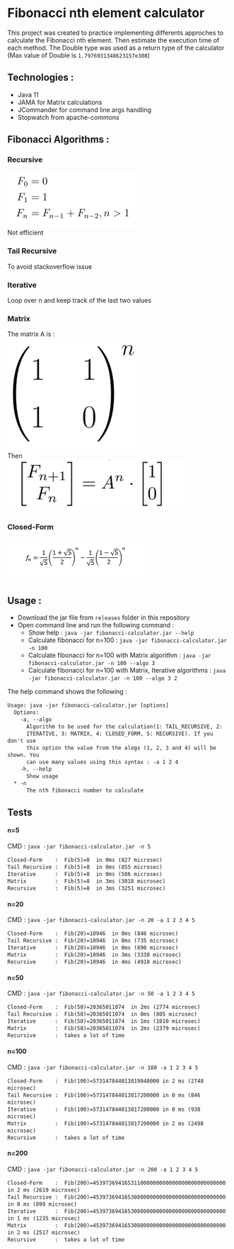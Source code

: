 # Fibonacci nth element calculator
This project was created to practice implementing differents approches to calculate the Fibonacci nth element. Then estimate the execution time of each method.
The Double type was used as a return type of the calculator (Max value of Double is `1.7976931348623157e308`)
## Technologies :
- Java 11
- JAMA for Matrix calculations 
- JCommander for command line args handling
- Stopwatch from apache-commons

## Fibonacci Algorithms :
### Recursive
![recursive forme](imgs/recursive.png)  
Not efficient
### Tail Recursive
To avoid stackoverflow issue
### Iterative
Loop over n and keep track of the last two values
### Matrix
The matrix A is :  
![recursive forme](imgs/matrix-a.png)  
Then  
![recursive forme](imgs/matrix.png)
### Closed-Form
![recursive forme](imgs/closed-form.png)

## Usage :
- Download the jar file from `releases` folder in this repository
- Open command line and run the following command : 
    - Show help : `java -jar fibonacci-calculator.jar --help`
    - Calculate fibonacci for n=100 : `java -jar fibonacci-calculator.jar -n 100`
    - Calculate fibonacci for n=100 with Matrix algorithm : `java -jar fibonacci-calculator.jar -n 100 --algo 3`
    - Calculate fibonacci for n=100 with Matrix, Iterative algorithms : `java -jar fibonacci-calculator.jar -n 100 --algo 3 2`

The help command shows the following :    
```
Usage: java -jar fibonacci-calculator.jar [options]
  Options:
    -a, --algo
      Algorithm to be used for the calculation(1: TAIL_RECURSIVE, 2:
      ITERATIVE, 3: MATRIX, 4: CLOSED_FORM, 5: RECURSIVE). If you don't use
      this option the value from the alogs (1, 2, 3 and 4) will be shown. You
      can use many values using this syntax : -a 1 2 4
    -h, --help
      Show usage
  * -n
      The nth fibonacci number to calculate
```
## Tests
#### n=5
CMD : `java -jar fibonacci-calculator.jar -n 5`
``` 
Closed-Form    :  Fib(5)=8  in 0ms (827 microsec)
Tail Recursive :  Fib(5)=8  in 0ms (855 microsec)
Iterative      :  Fib(5)=8  in 0ms (586 microsec)
Matrix         :  Fib(5)=8  in 3ms (3018 microsec)
Recursive      :  Fib(5)=8  in 3ms (3251 microsec)
```
#### n=20
CMD : `java -jar fibonacci-calculator.jar -n 20 -a 1 2 3 4 5`
``` 
Closed-Form    :  Fib(20)=10946  in 0ms (846 microsec)
Tail Recursive :  Fib(20)=10946  in 0ms (735 microsec)
Iterative      :  Fib(20)=10946  in 0ms (890 microsec)
Matrix         :  Fib(20)=10946  in 3ms (3338 microsec)
Recursive      :  Fib(20)=10946  in 4ms (4910 microsec)
```

#### n=50
CMD : `java -jar fibonacci-calculator.jar -n 50 -a 1 2 3 4 5`
``` 
Closed-Form    :  Fib(50)=20365011074  in 2ms (2774 microsec)
Tail Recursive :  Fib(50)=20365011074  in 0ms (805 microsec)
Iterative      :  Fib(50)=20365011074  in 1ms (1010 microsec)
Matrix         :  Fib(50)=20365011074  in 2ms (2379 microsec)
Recursive      :  takes a lot of time
```

#### n=100
CMD : `java -jar fibonacci-calculator.jar -n 100 -a 1 2 3 4 5`
``` 
Closed-Form    :  Fib(100)=573147844013819040000 in 2 ms (2748 microsec)
Tail Recursive :  Fib(100)=573147844013817200000 in 0 ms (846 microsec)
Iterative      :  Fib(100)=573147844013817200000 in 0 ms (938 microsec)
Matrix         :  Fib(100)=573147844013817200000 in 2 ms (2498 microsec)
Recursive      :  takes a lot of time
```

#### n=200
CMD : `java -jar fibonacci-calculator.jar -n 200 -a 1 2 3 4 5`
``` 
Closed-Form    :  Fib(200)=453973694165311000000000000000000000000000 in 2 ms (2619 microsec)
Tail Recursive :  Fib(200)=453973694165308000000000000000000000000000 in 0 ms (899 microsec)
Iterative      :  Fib(200)=453973694165308000000000000000000000000000 in 1 ms (1235 microsec)
Matrix         :  Fib(200)=453973694165308000000000000000000000000000 in 2 ms (2517 microsec)
Recursive      :  takes a lot of time
```